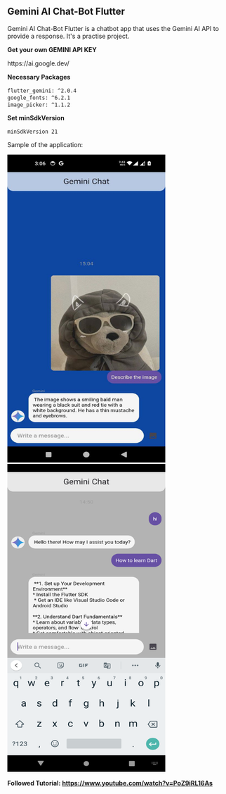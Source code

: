 ## Gemini AI Chat-Bot Flutter

Gemini AI Chat-Bot Flutter is a chatbot app that uses the Gemini AI API to provide a response. It's a practise project. 

<b>Get your own GEMINI API KEY</b>
<p>https://ai.google.dev/</p>

<b>Necessary Packages</b>
```
flutter_gemini: ^2.0.4
google_fonts: ^6.2.1
image_picker: ^1.1.2
```

<b>Set minSdkVersion</b>
```
minSdkVersion 21
```


Sample of the application:
<p float="left">
<img src=".\assets\demopictures\pic3.jpg" width="360" height="700"/>
<img src=".\assets\demopictures\pic2.png" width="360" height="700"/>
</p>

<b>Followed Tutorial: https://www.youtube.com/watch?v=PoZ9iRL16As</b>